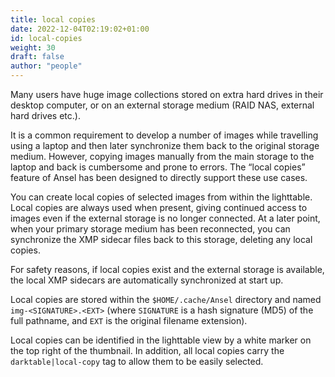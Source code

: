 ```yaml
---
title: local copies
date: 2022-12-04T02:19:02+01:00
id: local-copies
weight: 30
draft: false
author: "people"
---
```


Many users have huge image collections stored on extra hard drives in their desktop computer, or on an external storage medium (RAID NAS, external hard drives etc.).

It is a common requirement to develop a number of images while travelling using a laptop and then later synchronize them back to the original storage medium. However, copying images manually from the main storage to the laptop and back is cumbersome and prone to errors. The “local copies” feature of Ansel has been designed to directly support these use cases.

You can create local copies of selected images from within the lighttable. Local copies are always used when present, giving continued access to images even if the external storage is no longer connected. At a later point, when your primary storage medium has been reconnected, you can synchronize the XMP sidecar files back to this storage, deleting any local copies.

For safety reasons, if local copies exist and the external storage is available, the local XMP sidecars are automatically synchronized at start up.

Local copies are stored within the `$HOME/.cache/Ansel` directory and named `img-<SIGNATURE>.<EXT>` (where `SIGNATURE` is a hash signature (MD5) of the full pathname, and `EXT` is the original filename extension).

Local copies can be identified in the lighttable view by a white marker on the top right of the thumbnail. In addition, all local copies carry the `darktable|local-copy` tag to allow them to be easily selected.
